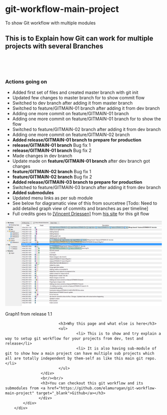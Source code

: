 # git-workflow-main-project
To show Git workflow with multiple modules



<div class="container">
            <div class="row content">
                <div class="col-md-12 col-md-offset-0 wrap">
                    <h2>This is to Explain how Git can work for multiple projects with several Branches</h2>
					<br/><br/><br/>
					<div>
							<h3>Actions going on</h3>
							<ul>
								<li>Added first set of files and created master branch with git init</li>
								<li>Updated few changes to master branch for to show commit flow</li>
								<li>Switched to dev branch after adding it from master branch</li>
								<li>Switched to feature/GITMAIN-01 branch after adding it from dev branch</li>
								<li>Adding one more commit on feature/GITMAIN-01 branch</li>
								<li>Adding one more commit on feature/GITMAIN-01 branch for to show the flow</li>
								<li>Switched to feature/GITMAIN-02 branch after adding it from dev branch</li>
								<li>Adding one more commit on feature/GITMAIN-02 branch</li>
								<li><b>Added release/GITMAIN-01 branch to prepare for production</b></li>								
								<li><b>release/GITMAIN-01 branch</b> Bug fix 1</li>
								<li><b>release/GITMAIN-01 branch</b> Bug fix 2</li>
								<li>Made changes in dev branch</li>
								<li>Update made on <b>feature/GITMAIN-01 branch</b> after dev branch got changes </li>								
								<li><b>feature/GITMAIN-02 branch</b> Bug fix 1</li>
								<li><b>feature/GITMAIN-02 branch</b> Bug fix 2</li>
								<li><b>Added release/GITMAIN-03 branch to prepare for production</b></li>
								<li>Switched to feature/GITMAIN-03 branch after adding it from dev branch</li>
								<li><b>Added submodules</b></li>
								<li>Updated menu links as per sub module</li>
								<li>See below for diagramatic view of this from sourcetree [Todo: Need to add detailed graph view of commits and branches as per timeline]</li>
								<li>Full credits goes to <a target="_blank" href="http://github.com/nvie">[Vincent Driessen]</a> from <a  target="_blank" href="http://nvie.com/posts/a-successful-git-branching-model/">his site</a> for this git flow</li>
							</ul>		
							<div class="row graphs">
								<img src="graph1.png" alt="Graph1 from release 1.1" title="Graph1 from release 1.1"/>
								<p>Graph1 from release 1.1</p>
							</div>
							 
							<h3>Why this page and what else is here</h3>
							<ul>
									<li> This is to show and try explain a way to setup git workflow for your projects from dev, test and release</li>
									<li> It is also having sub-module of git to show how a main project can have multiple sub projects which all are totally independent by them-self as like this main git repo.</li>						
							</ul>
					</div>
					<br/><br/>
					<h3>You can checkout this git workflow and its submodules from <a href="https://github.com/elamurugan/git-workflow-main-project" target="_blank">Github</a></h3>
                   </div>
            </div>
        </div>
